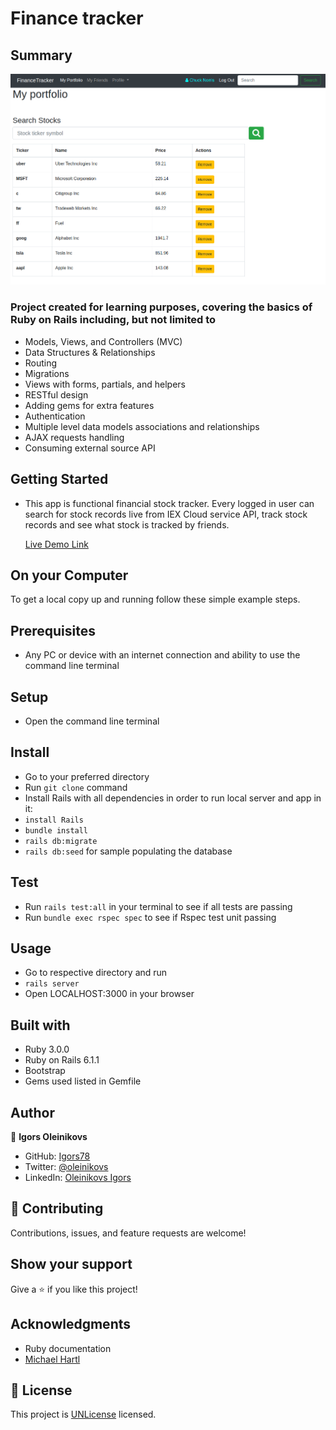 # Finance tracker

## Summary

![screenshot](screenshot.png)

### Project created for learning purposes, covering the basics of Ruby on Rails including, but not limited to

- Models, Views, and Controllers (MVC)
- Data Structures & Relationships
- Routing
- Migrations
- Views with forms, partials, and helpers
- RESTful design
- Adding gems for extra features
- Authentication
- Multiple level data models associations and relationships
- AJAX requests handling
- Consuming external source API

## Getting Started

- This app is functional financial stock tracker. Every logged in user can search for stock records live from IEX Cloud service API, track stock records and see what stock is tracked by friends.

  [Live Demo Link]()

## On your Computer

To get a local copy up and running follow these simple example steps.

## Prerequisites

- Any PC or device with an internet connection and ability to use the command
  line terminal

## Setup

- Open the command line terminal

## Install

- Go to your preferred directory
- Run `git clone` command
- Install Rails with all dependencies in order to run local server and app in
  it:
- `install Rails`
- `bundle install`
- `rails db:migrate`
- `rails db:seed` for sample populating the database

## Test

- Run `rails test:all` in your terminal to see if all tests are passing
- Run `bundle exec rspec spec` to see if Rspec test unit passing

## Usage

- Go to respective directory and run
- `rails server`
- Open LOCALHOST:3000 in your browser

## Built with

- Ruby 3.0.0
- Ruby on Rails 6.1.1
- Bootstrap
- Gems used listed in Gemfile

## Author

👤 **Igors Oleinikovs**

- GitHub: [Igors78](https://github.com/Igors78)
- Twitter: [@oleinikovs](https://twitter.com/oleinikovs)
- LinkedIn:
  [Oleinikovs Igors](https://www.linkedin.com/in/igors-oleinikovs-17a10958/)

## 🤝 Contributing

Contributions, issues, and feature requests are welcome!

## Show your support

Give a ⭐️ if you like this project!

## Acknowledgments

- Ruby documentation
- [Michael Hartl](https://www.michaelhartl.com/)

## 📝 License

This project is [UNLicense](./LICENSE) licensed.
